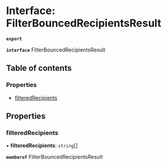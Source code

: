 # Interface: FilterBouncedRecipientsResult

**`export`**

**`interface`** FilterBouncedRecipientsResult

## Table of contents

### Properties

- [filteredRecipients](FilterBouncedRecipientsResult.md#filteredrecipients)

## Properties

### filteredRecipients

• **filteredRecipients**: `string`[]

**`memberof`** FilterBouncedRecipientsResult
